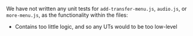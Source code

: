 We have not written any unit tests for `add-transfer-menu.js`, `audio.js`, or `more-menu.js`, as the functionality within the files:
- Contains too little logic, and so any UTs would to be too low-level
